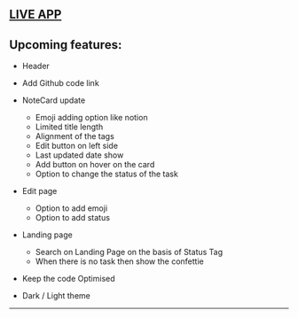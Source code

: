 ## [LIVE APP](https://react-note-taking-app-with-ts.vercel.app/)

## Upcoming features:


- Header
 
 - Add Github code link   


- NoteCard update
  
  - Emoji adding option like notion 
  - Limited title length
  - Alignment of the tags
  - Edit button on left side
  - Last updated date show
  - Add button on hover on the card 
  - Option to change the status of the task
  
- Edit page
  - Option to add emoji
  - Option to add status

- Landing page
  - Search on Landing Page on the basis of Status Tag
  - When there is no task then show the confettie

- Keep the code Optimised
- Dark / Light theme
---


